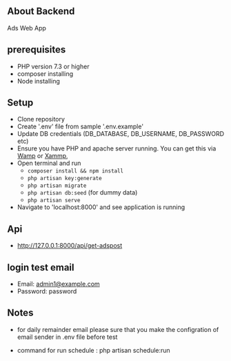 ## About Backend

Ads Web App

## prerequisites

- PHP version 7.3 or higher
- composer installing
- Node installing

## Setup

- Clone repository
- Create '.env' file from sample '.env.example'
- Update DB credentials (DB_DATABASE, DB_USERNAME, DB_PASSWORD etc)
- Ensure you have PHP and apache server running. You can get this via 
[Wamp](https://www.wampserver.com/en/) or [Xammp](https://www.apachefriends.org/), 
- Open terminal and run 
  - `composer install && npm install`
  - `php artisan key:generate`
  - `php artisan migrate`
  - `php artisan db:seed` (for dummy data)
  - `php artisan serve`
- Navigate to 'localhost:8000' and see application is running

## Api
- http://127.0.0.1:8000/api/get-adspost

## login test email
- Email: admin1@example.com
- Password: password

## Notes
- for daily remainder email please sure that you make the configration of email sender in .env file before test

- command for run schedule : php artisan schedule:run




   


